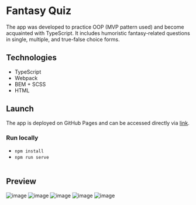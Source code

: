# Fantasy Quiz
The app was developed to practice OOP (MVP pattern used) and become acquainted with TypeScript. It includes humoristic fantasy-related questions in single, multiple, and true-false choice forms.

## Technologies
- TypeScript
- Webpack
- BEM + SCSS
- HTML

## Launch
The app is deployed on GitHub Pages and can be accessed directly via [link](https://twomeaningsof.github.io/fantasy-quiz/).   

### Run locally
- `npm install`
- `npm run serve` <br><br>

## Preview
![image](https://user-images.githubusercontent.com/33060719/166225469-285ee8c1-8a01-4748-a902-0938fb129716.png)
![image](https://user-images.githubusercontent.com/33060719/166225516-db98836b-e6fd-4193-a6ee-660921bf9433.png)
![image](https://user-images.githubusercontent.com/33060719/166225555-f3d295f5-d68c-4b6a-b345-74ec17b59487.png)
![image](https://user-images.githubusercontent.com/33060719/166238799-102a515e-8ba4-41ea-801e-487684a5d2ae.png)
![image](https://user-images.githubusercontent.com/33060719/166238839-6691700e-d602-438f-90ee-d16af92518a0.png)

